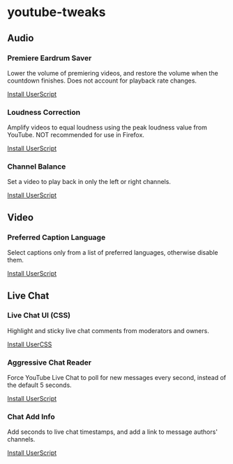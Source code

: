 # youtube-tweaks

## Audio

### Premiere Eardrum Saver
Lower the volume of premiering videos, and restore the volume when the countdown finishes. Does not account for playback rate changes.

[Install UserScript](https://raw.githubusercontent.com/nattofriends/youtube-tweaks/master/yt-premiere-eardrum-saver.user.js)

### Loudness Correction
Amplify videos to equal loudness using the peak loudness value from YouTube. NOT recommended for use in Firefox.

[Install UserScript](https://raw.githubusercontent.com/nattofriends/youtube-tweaks/master/yt-loudness-correction.user.js)

### Channel Balance
Set a video to play back in only the left or right channels.

[Install UserScript](https://raw.githubusercontent.com/nattofriends/youtube-tweaks/master/yt-channel-balance.user.js)

## Video

### Preferred Caption Language
Select captions only from a list of preferred languages, otherwise disable them.

[Install UserScript](https://raw.githubusercontent.com/nattofriends/youtube-tweaks/master/yt-preferred-caption-language.user.js)

## Live Chat

### Live Chat UI (CSS)
Highlight and sticky live chat comments from moderators and owners.

[Install UserCSS](https://raw.githubusercontent.com/nattofriends/youtube-tweaks/master/yt-live-chat-css.user.css)

### Aggressive Chat Reader
Force YouTube Live Chat to poll for new messages every second, instead of the default 5 seconds.

[Install UserScript](https://raw.githubusercontent.com/nattofriends/youtube-tweaks/master/yt-aggressive-chat-reader.user.js)

### Chat Add Info
Add seconds to live chat timestamps, and add a link to message authors' channels.

[Install UserScript](https://raw.githubusercontent.com/nattofriends/youtube-tweaks/master/yt-chat-add-info.user.js)
